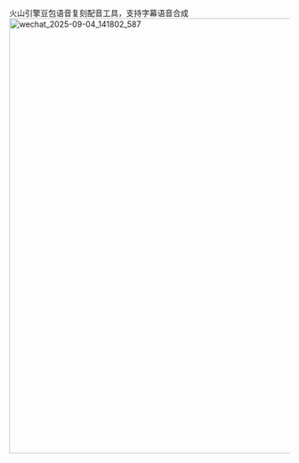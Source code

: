 火山引擎豆包语音复刻配音工具，支持字幕语音合成
<img width="852" height="782" alt="wechat_2025-09-04_141802_587" src="https://github.com/user-attachments/assets/ce15ef02-a19f-4a63-8000-b7d8d33e9513" />
